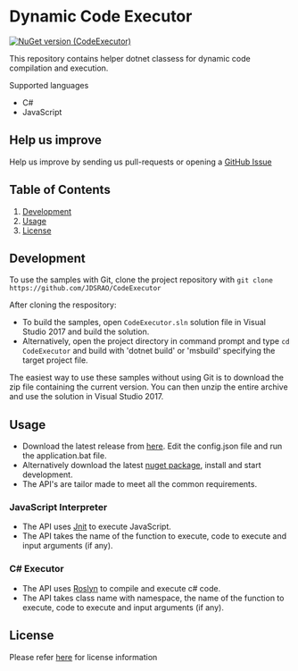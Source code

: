 # Dynamic Code Executor

[![NuGet version (CodeExecutor)](https://img.shields.io/nuget/v/CodeExecutor.svg?style=flat-square)](https://www.nuget.org/packages/CodeExecutor/)

This repository contains helper dotnet classess for dynamic code compilation and execution.

Supported languages 
- C#
- JavaScript

## Help us improve
Help us improve by sending us pull-requests or opening a [GitHub Issue](https://github.com/JDSRAO/CodeExecutor/issues)

## Table of Contents  
1. [Development](#development)
2. [Usage](#usage)
3. [License](#license)

## Development
To use the samples with Git, clone the project repository with `git clone https://github.com/JDSRAO/CodeExecutor`

After cloning the respository:
* To build the samples, open `CodeExecutor.sln` solution file in Visual Studio 2017 and build the solution.
* Alternatively, open the project directory in command prompt and type ``` cd CodeExecutor ``` and build with 'dotnet build' or 'msbuild' specifying the target project file.

The easiest way to use these samples without using Git is to download the zip file containing the current version. You can then unzip the entire archive and use the solution in Visual Studio 2017.

## Usage
- Download the latest release from [here](https://github.com/JDSRAO/CodeExecutor/releases). Edit the config.json file and run the application.bat file.
- Alternatively download the latest [nuget package](https://www.nuget.org/packages/CodeExecutor/), install and start development.
- The API's are tailor made to meet all the common requirements.

### JavaScript Interpreter 
- The API uses [Jnit](https://github.com/sebastienros/jint) to execute JavaScript.
- The API takes the name of the function to execute, code to execute and input arguments (if any).


### C# Executor
- The API uses [Roslyn](https://github.com/dotnet/roslyn) to compile and execute c# code.
- The API takes class name with namespace, the name of the function to execute, code to execute and input arguments (if any).

## License
Please refer [here](LICENSE) for license information
